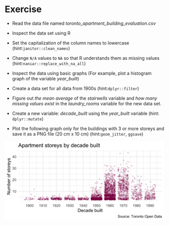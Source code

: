 
# Exercise

- Read the data file named *toronto_apartment_building_evaluation.csv*

- Inspect the data set using R

- Set the capitalization of the column names to lowercase (hint:`janitor::clean_names`)

- Change `N/A` values to `NA` so that R understands them as missing values (hint:`naniar::replace_with_na_all`)

- Inspect the data using basic graphs (For example, plot a histogram graph of the variable *year_built*) 
- Create a data set for all data from 1900s (hint:`dplyr::filter`)

- Figure out *the mean average* of the *stairwells* variable and *how many missing values exist* in the *laundry_rooms* variable for the new data set.

- Create a new variable: *decade_built* using the *year_built* variable (hint: `dplyr::mutate`)

- Plot the following graph only for the buildings with 3 or more storeys and save it as a PNG file (20 cm x 10 cm) (hint:`geom_jitter`, `ggsave`)


![](doc/toronto_apartments.png)
